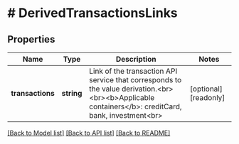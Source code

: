 # # DerivedTransactionsLinks

## Properties

Name | Type | Description | Notes
------------ | ------------- | ------------- | -------------
**transactions** | **string** | Link of the transaction API service that corresponds to the value derivation.&lt;br&gt;&lt;br&gt;&lt;b&gt;Applicable containers&lt;/b&gt;: creditCard, bank, investment&lt;br&gt; | [optional] [readonly]

[[Back to Model list]](../../README.md#models) [[Back to API list]](../../README.md#endpoints) [[Back to README]](../../README.md)
